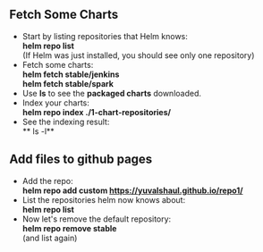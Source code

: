 

## Fetch Some Charts

- Start by listing repositories that Helm knows:  
**helm repo list**  
(If Helm was just installed, you should see only one repository)
- Fetch some charts:  
**helm fetch stable/jenkins**  
**helm fetch stable/spark**
- Use **ls** to see the **packaged charts** downloaded.
- Index your charts:  
**helm repo index ./1-chart-repositories/**
- See the indexing result:  
** ls -l**


## Add files to github pages


- Add the repo:  
**helm repo add custom https://yuvalshaul.github.io/repo1/**
- List the repositories helm now knows about:  
**helm repo list**
- Now let's remove the default repository:  
**helm repo remove stable**  
(and list again)

